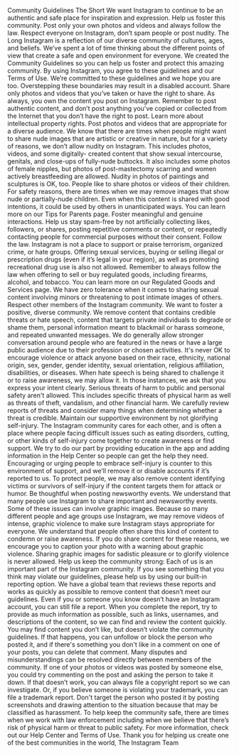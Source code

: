 Community Guidelines
The Short
We want Instagram to continue to be an authentic and safe place for inspiration and expression. Help us foster this
community. Post only your own photos and videos and always follow the law. Respect everyone on Instagram, don’t spam
people or post nudity.
The Long
Instagram is a reflection of our diverse community of cultures, ages, and beliefs. We’ve spent a lot of time thinking about the
different points of view that create a safe and open environment for everyone.
We created the Community Guidelines so you can help us foster and protect this amazing community. By using Instagram,
you agree to these guidelines and our Terms of Use. We’re committed to these guidelines and we hope you are too.
Overstepping these boundaries may result in a disabled account.
Share only photos and videos that you’ve taken or have the right to share.
As always, you own the content you post on Instagram. Remember to post authentic content, and don’t post
anything you’ve copied or collected from the Internet that you don’t have the right to post. Learn more
about intellectual property rights.
Post photos and videos that are appropriate for a diverse audience.
We know that there are times when people might want to share nude images that are artistic or creative in nature,
but for a variety of reasons, we don’t allow nudity on Instagram. This includes photos, videos, and some digitally-
created content that show sexual intercourse, genitals, and close-ups of fully-nude buttocks. It also includes some
photos of female nipples, but photos of post-mastectomy scarring and women actively breastfeeding are allowed.
Nudity in photos of paintings and sculptures is OK, too.
People like to share photos or videos of their children. For safety reasons, there are times when we may remove
images that show nude or partially-nude children. Even when this content is shared with good intentions, it could
be used by others in unanticipated ways. You can learn more on our Tips for Parents page.
Foster meaningful and genuine interactions.
Help us stay spam-free by not artificially collecting likes, followers, or shares, posting repetitive comments or
content, or repeatedly contacting people for commercial purposes without their consent.
Follow the law.
Instagram is not a place to support or praise terrorism, organized crime, or hate groups. Offering sexual services,
buying or selling illegal or prescription drugs (even if it’s legal in your region), as well as promoting recreational
drug use is also not allowed. Remember to always follow the law when offering to sell or buy regulated goods,
including firearms, alcohol, and tobacco. You can learn more on our Regulated Goods and Services page.
We have zero tolerance when it comes to sharing sexual content involving minors or threatening to post intimate
images of others.
Respect other members of the Instagram community.
We want to foster a positive, diverse community. We remove content that contains credible threats or hate speech,
content that targets private individuals to degrade or shame them, personal information meant to blackmail or
harass someone, and repeated unwanted messages. We do generally allow stronger conversation around people
who are featured in the news or have a large public audience due to their profession or chosen activities.
It's never OK to encourage violence or attack anyone based on their race, ethnicity, national origin, sex, gender,
gender identity, sexual orientation, religious affiliation, disabilities, or diseases. When hate speech is being shared
to challenge it or to raise awareness, we may allow it. In those instances, we ask that you express your intent
clearly.
Serious threats of harm to public and personal safety aren't allowed. This includes specific threats of physical harm
as well as threats of theft, vandalism, and other financial harm. We carefully review reports of threats and consider
many things when determining whether a threat is credible.
Maintain our supportive environment by not glorifying self-injury.
The Instagram community cares for each other, and is often a place where people facing difficult issues such as
eating disorders, cutting, or other kinds of self-injury come together to create awareness or find support. We try to
do our part by providing education in the app and adding information in the Help Center so people can get the help
they need.
Encouraging or urging people to embrace self-injury is counter to this environment of support, and we’ll remove it
or disable accounts if it’s reported to us. To protect people, we may also remove content identifying victims or
survivors of self-injury if the content targets them for attack or humor.
Be thoughtful when posting newsworthy events.
We understand that many people use Instagram to share important and newsworthy events. Some of these issues
can involve graphic images. Because so many different people and age groups use Instagram, we may remove
videos of intense, graphic violence to make sure Instagram stays appropriate for everyone.
We understand that people often share this kind of content to condemn or raise awareness. If you do share content
for these reasons, we encourage you to caption your photo with a warning about graphic violence. Sharing graphic
images for sadistic pleasure or to glorify violence is never allowed.
Help us keep the community strong:
Each of us is an important part of the Instagram community. If you see something that you think may violate our
guidelines, please help us by using our built-in reporting option. We have a global team that reviews these reports
and works as quickly as possible to remove content that doesn’t meet our guidelines. Even if you or someone you
know doesn’t have an Instagram account, you can still file a report. When you complete the report, try to provide as
much information as possible, such as links, usernames, and descriptions of the content, so we can find and review
the content quickly.
You may find content you don’t like, but doesn’t violate the community guidelines. If that happens, you
can unfollow or block the person who posted it, and if there's something you don't like in a comment on one of your
posts, you can delete that comment.
Many disputes and misunderstandings can be resolved directly between members of the community. If one of your
photos or videos was posted by someone else, you could try commenting on the post and asking the person to
take it down. If that doesn’t work, you can always file a copyright report so we can investigate. Or, if you believe
someone is violating your trademark, you can file a trademark report. Don't target the person who posted it by
posting screenshots and drawing attention to the situation because that may be classified as harassment.
To help keep the community safe, there are times when we work with law enforcement including when we believe
that there’s risk of physical harm or threat to public safety.
For more information, check out our Help Center and Terms of Use.
Thank you for helping us create one of the best communities in the world,
The Instagram Team
